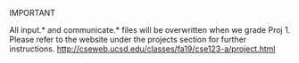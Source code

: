 IMPORTANT

All input.* and communicate.* files will be overwritten when we grade Proj 1.
Please refer to the website under the projects section for further instructions.
http://cseweb.ucsd.edu/classes/fa19/cse123-a/project.html
